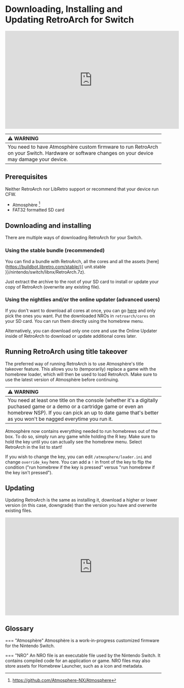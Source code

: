 # Downloading, Installing and Updating RetroArch for Switch

<iframe width="560" height="315" src="https://www.youtube-nocookie.com/embed/8onZ4H8h3iE" frameborder="0" allow="accelerometer; autoplay; clipboard-write; encrypted-media; gyroscope; picture-in-picture" allowfullscreen></iframe>

| :warning: WARNING          |
|:---------------------------|
| You need to have Atmosphère custom firmware to run RetroArch on your Switch. Hardware or software changes on your device may damage your device.     |   

## Prerequisites

Neither RetroArch nor LibRetro support or recommend that your device run CFW.

- Atmosphère [^1]
- FAT32 formatted SD card

## Downloading and installing

There are multiple ways of downloading RetroArch for your Switch.

### Using the stable bundle (recommended)

You can find a bundle with RetroArch, all the cores and all the assets [here](https://buildbot.libretro.com/stable/{{ unit.stable }}/nintendo/switch/libnx/RetroArch.7z).

Just extract the archive to the root of your SD card to install or update your copy of RetroArch (overwrite any existing file).

### Using the nightlies and/or the online updater (advanced users)

If you don't want to download all cores at once, you can go [here](https://buildbot.libretro.com/nightly/nintendo/switch/libnx/latest/) and only pick the ones you want. Put the downloaded NROs in `retroarch/cores` on your SD card. You can run them directly using the homebrew menu.

Alternatively, you can download only one core and use the Online Updater inside of RetroArch to download or update additional cores later.

## Running RetroArch using title takeover

The preferred way of running RetroArch is to use Atmosphère's title takeover feature. This allows you to (temporarily) replace a game with the homebrew loader, which will then be used to load RetroArch. Make sure to use the latest version of Atmosphère before continuing.

| :warning: WARNING          |
|:---------------------------|
| You need at least one title on the console (whether it's a digitally puchased game or a demo or a cartridge game or even an homebrew NSP). If you can pick an up to date game that's better as you won't be nagged everytime you run it.     |

Atmosphère now contains everything needed to run homebrews out of the box. To do so, simply run any game while holding the R key. Make sure to hold the key until you can actually see the homebrew menu. Select RetroArch in the list to start!

If you wish to change the key, you can edit `/atmosphere/loader.ini` and change `override_key` here. You can add a `!` in front of the key to flip the condition ("run homebrew if the key is pressed" versus "run homebrew if the key isn't pressed").

## Updating

Updating RetroArch is the same as installing it, download a higher or lower version (in this case, downgrade) than the version you have and overwrite existing files.

<iframe width="560" height="315" src="https://www.youtube-nocookie.com/embed/6yPROWaCY9g" frameborder="0" allow="accelerometer; autoplay; clipboard-write; encrypted-media; gyroscope; picture-in-picture" allowfullscreen></iframe>

## Glossary

=== "Atmosphère"
	Atmosphère is a work-in-progress customized firmware for the Nintendo Switch.

=== "NRO"
	An NRO file is an executable file used by the Nintendo Switch. It contains compiled code for an application or game. NRO files may also store assets for Homebrew Launcher, such as a icon and metadata.

[^1]: https://github.com/Atmosphere-NX/Atmosphere